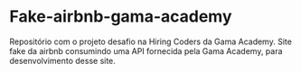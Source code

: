 # Fake-airbnb-gama-academy
Repositório com o projeto desafio na Hiring Coders da Gama Academy. Site fake da airbnb consumindo uma API fornecida pela Gama Academy, para desenvolvimento desse site. 
